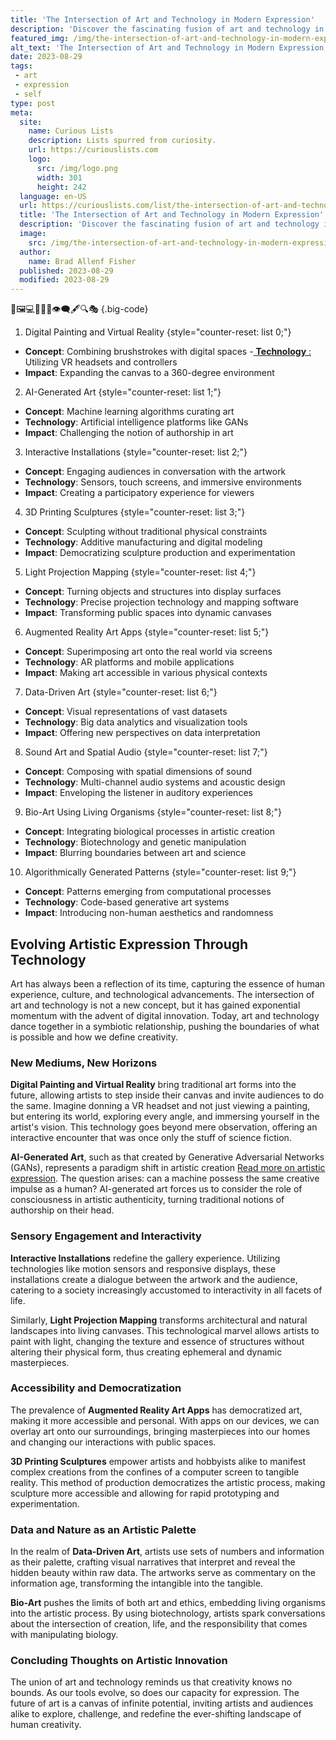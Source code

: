 ```yaml
---
title: 'The Intersection of Art and Technology in Modern Expression'
description: 'Discover the fascinating fusion of art and technology in modern expression, igniting curiosity and revealing captivating connections between the two realms.'
featured_img: /img/the-intersection-of-art-and-technology-in-modern-expression.webp
alt_text: 'The Intersection of Art and Technology in Modern Expression'
date: 2023-08-29
tags:
 - art
 - expression
 - self
type: post
meta:
  site:
    name: Curious Lists
    description: Lists spurred from curiosity.
    url: https://curiouslists.com
    logo:
      src: /img/logo.png
      width: 301
      height: 242
  language: en-US
  url: https://curiouslists.com/list/the-intersection-of-art-and-technology-in-modern-expression
  title: 'The Intersection of Art and Technology in Modern Expression'
  description: 'Discover the fascinating fusion of art and technology in modern expression, igniting curiosity and revealing captivating connections between the two realms.'
  image:
    src: /img/the-intersection-of-art-and-technology-in-modern-expression.webp
  author:
    name: Brad Allenf Fisher
  published: 2023-08-29
  modified: 2023-08-29
---
```



🎨🖼️💻🔲📱🤖👁️‍🗨️🖋️🔍🎭 {.big-code}

1. Digital Painting and Virtual Reality {style="counter-reset: list 0;"}
  - **Concept**: Combining brushstrokes with digital spaces
  -[  **Technology** :](https://curiouslists.com/list/breaking-barriers-art-as-a-tool-for-social-change) Utilizing VR headsets and controllers
  - **Impact**: Expanding the canvas to a 360-degree environment

2. AI-Generated Art {style="counter-reset: list 1;"}
  - **Concept**: Machine learning algorithms curating art
  - **Technology**: Artificial intelligence platforms like GANs
  - **Impact**: Challenging the notion of authorship in art

3. Interactive Installations {style="counter-reset: list 2;"}
  - **Concept**: Engaging audiences in conversation with the artwork
  - **Technology**: Sensors, touch screens, and immersive environments
  - **Impact**: Creating a participatory experience for viewers

4. 3D Printing Sculptures {style="counter-reset: list 3;"}
  - **Concept**: Sculpting without traditional physical constraints
  - **Technology**: Additive manufacturing and digital modeling
  - **Impact**: Democratizing sculpture production and experimentation

5. Light Projection Mapping {style="counter-reset: list 4;"}
  - **Concept**: Turning objects and structures into display surfaces
  - **Technology**: Precise projection technology and mapping software
  - **Impact**: Transforming public spaces into dynamic canvases

6. Augmented Reality Art Apps {style="counter-reset: list 5;"}
  - **Concept**: Superimposing art onto the real world via screens
  - **Technology**: AR platforms and mobile applications
  - **Impact**: Making art accessible in various physical contexts

7. Data-Driven Art {style="counter-reset: list 6;"}
  - **Concept**: Visual representations of vast datasets
  - **Technology**: Big data analytics and visualization tools
  - **Impact**: Offering new perspectives on data interpretation

8. Sound Art and Spatial Audio {style="counter-reset: list 7;"}
  - **Concept**: Composing with spatial dimensions of sound
  - **Technology**: Multi-channel audio systems and acoustic design
  - **Impact**: Enveloping the listener in auditory experiences

9. Bio-Art Using Living Organisms {style="counter-reset: list 8;"}
  - **Concept**: Integrating biological processes in artistic creation
  - **Technology**: Biotechnology and genetic manipulation
  - **Impact**: Blurring boundaries between art and science

10. Algorithmically Generated Patterns {style="counter-reset: list 9;"}
  - **Concept**: Patterns emerging from computational processes
  - **Technology**: Code-based generative art systems
  - **Impact**: Introducing non-human aesthetics and randomness

## Evolving Artistic Expression Through Technology

Art has always been a reflection of its time, capturing the essence of human experience, culture, and technological advancements. The intersection of art and technology is not a new concept, but it has gained exponential momentum with the advent of digital innovation. Today, art and technology dance together in a symbiotic relationship, pushing the boundaries of what is possible and how we define creativity.

### New Mediums, New Horizons

**Digital Painting and Virtual Reality** bring traditional art forms into the future, allowing artists to step inside their canvas and invite audiences to do the same. Imagine donning a VR headset and not just viewing a painting, but entering its world, exploring every angle, and immersing yourself in the artist's vision. This technology goes beyond mere observation, offering an interactive encounter that was once only the stuff of science fiction.

**AI-Generated Art**, such as that created by Generative Adversarial Networks (GANs), represents a paradigm shift in artistic creation [Read more on artistic expression](https://philosophynow.org/issues/108/What_is_Art_and_or_What_is_Beauty). The question arises: can a machine possess the same creative impulse as a human? AI-generated art forces us to consider the role of consciousness in artistic authenticity, turning traditional notions of authorship on their head.

### Sensory Engagement and Interactivity

**Interactive Installations** redefine the gallery experience. Utilizing technologies like motion sensors and responsive displays, these installations create a dialogue between the artwork and the audience, catering to a society increasingly accustomed to interactivity in all facets of life.

Similarly, **Light Projection Mapping** transforms architectural and natural landscapes into living canvases. This technological marvel allows artists to paint with light, changing the texture and essence of structures without altering their physical form, thus creating ephemeral and dynamic masterpieces.

### Accessibility and Democratization

The prevalence of **Augmented Reality Art Apps** has democratized art, making it more accessible and personal. With apps on our devices, we can overlay art onto our surroundings, bringing masterpieces into our homes and changing our interactions with public spaces.

**3D Printing Sculptures** empower artists and hobbyists alike to manifest complex creations from the confines of a computer screen to tangible reality. This method of production democratizes the artistic process, making sculpture more accessible and allowing for rapid prototyping and experimentation.

### Data and Nature as an Artistic Palette

In the realm of **Data-Driven Art**, artists use sets of numbers and information as their palette, crafting visual narratives that interpret and reveal the hidden beauty within raw data. The artworks serve as commentary on the information age, transforming the intangible into the tangible.

**Bio-Art** pushes the limits of both art and ethics, embedding living organisms into the artistic process. By using biotechnology, artists spark conversations about the intersection of creation, life, and the responsibility that comes with manipulating biology.

### Concluding Thoughts on Artistic Innovation

The union of art and technology reminds us that creativity knows no bounds. As our tools evolve, so does our capacity for expression. The future of art is a canvas of infinite potential, inviting artists and audiences alike to explore, challenge, and redefine the ever-shifting landscape of human creativity.